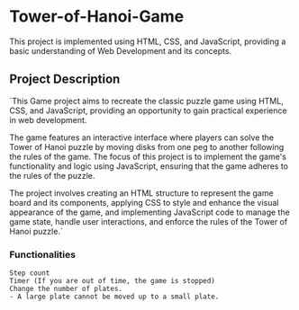 # Tower-of-Hanoi-Game
This project is implemented using HTML, CSS, and JavaScript, providing a basic understanding of Web Development and its concepts.

## Project Description
`This Game project aims to recreate the classic puzzle game using HTML, CSS, and JavaScript, providing an opportunity to gain practical experience in web development.

The game features an interactive interface where players can solve the Tower of Hanoi puzzle by moving disks from one peg to another following the rules of the game. The focus of this project is to implement the game's functionality and logic using JavaScript, ensuring that the game adheres to the rules of the puzzle.

The project involves creating an HTML structure to represent the game board and its components, applying CSS to style and enhance the visual appearance of the game, and implementing JavaScript code to manage the game state, handle user interactions, and enforce the rules of the Tower of Hanoi puzzle.`

### Functionalities
`Step count`<br>
 `Timer (If you are out of time, the game is stopped)`<br>
 `Change the number of plates.`<br>
`- A large plate cannot be moved up to a small plate.`<br>
